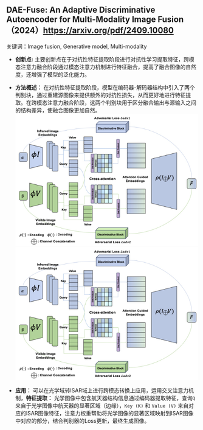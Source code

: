﻿ ## DAE-Fuse: An Adaptive Discriminative Autoencoder for Multi-Modality Image Fusion（2024）https://arxiv.org/pdf/2409.10080
关键词：Image fusion, Generative model, Multi-modality
 - **创新点:** 主要创新点在于对抗性特征提取阶段进行对抗性学习提取特征，跨模态注意力融合阶段通过模态注意力机制进行特征融合，提高了融合图像的自然度，还增强了模型的泛化能力。
 - **方法概述：** 在对抗性特征提取阶段，模型在编码器-解码器结构中引入了两个判别块，通过重建源图像来提供额外的对抗性损失，从而更好地进行特征提取。在跨模态注意力融合阶段，这两个判别块用于区分融合输出与源输入之间的结构差异，使融合图像更加自然。
 ![输入图片说明](/JX/12.11/img/1.png)![输入图片说明](/JX/12.11/img/2.png)
 
 - **应用：** 可以在光学域转ISAR域上进行跨模态转换上应用，运用交叉注意力机制，**特征提取：** 光学图像中包含航天器结构信息通过编码器提取特征，查询`Q` 来自于光学图像中航天器的显著区域（边缘），`Key (K)` 和 `Value (V)` 来自对应的ISAR图像特征，注意力权重帮助将光学图像的显著区域映射到ISAR图像中对应的部分，结合判别器的Loss更新，最终生成图像。


